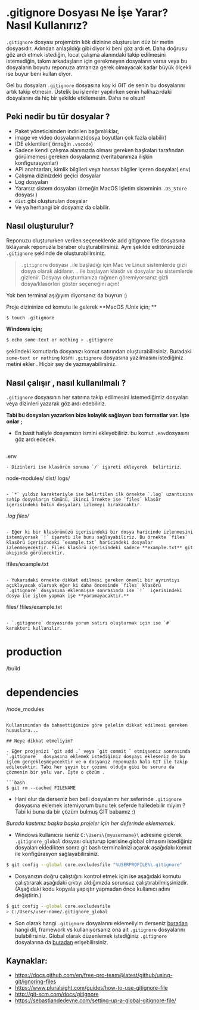 # .gitignore Dosyası Ne İşe Yarar? Nasıl Kullanırız?

`.gitignore` dosyası projemizin kök dizinine oluşturulan düz bir metin dosyasıdır. Adından anlaşıldığı gibi diyor ki beni göz ardı et. Daha doğrusu göz ardı etmek istediğin, local çalışma alanındaki takip edilmesini istemediğin, takım arkadaşların için gerekmeyen dosyaların varsa veya bu dosyaların boyutu reponuza atmanıza gerek olmayacak kadar büyük ölçekli ise buyur beni kullan diyor. 

Gel bu dosyaları `.gitignore` dosyasına koy ki GIT de senin bu dosyalarını artık takip etmesin. Üstelik bu işlemler yapılırken senin halihazırdaki dosyalarını da hiç bir şekilde etkilemesin. Daha ne olsun!

## Peki nedir bu tür dosyalar ? 
- Paket yöneticisinden indirilen bağımlılıklar,
- image ve video dosyalarınız(dosya boyutları çok fazla olabilir)
- IDE eklentileri( örneğin `.vscode`)
- Sadece kendi çalışma alanınızda olması gereken başkaları tarafından görülmemesi gereken dosyalarınız (veritabanınıza ilişkin konfigurasyonlar)
- API anahtarları, kimlik bilgileri veya hassas bilgiler içeren dosyalar(.env)
- Çalışma dizinizdeki geçici dosyalar
- Log dosyaları
- Yararsız sistem dosyaları (örneğin MacOS işletim sisteminin `.DS_Store` dosyası )
- `dist` gibi oluşturulan dosyalar
- Ve ya herhangi bir dosyanız da olabilir.

## Nasıl oluşturulur?
Reponuzu oluştururken verilen seçeneklerde add gitignore file dosyasına tıklayarak reponuzla beraber oluşturabilirsiniz. Aynı şekilde editörünüzde `.gitignore` şeklinde de oluşturabilirsiniz.

> `.gitignore` dosyası `.`ile başladığı için Mac ve Linux sistemlerde gizli dosya olarak aldılanır. `.` ile başlayan klasör ve dosyalar bu sistemlerde gizlenir. Dosyayı oluşturmanıza rağmen göremiyorsanız gizli dosya/klasörleri göster seçeneğini açın!

Yok ben terminal aşığıyım diyorsanız da buyrun :)

Proje dizininize cd komutu ile gelerek 
**MacOS /Unix için; **
```bash
$ touch .gitignore 
```

**Windows için;**
```bash
$ echo some-text or nothing > .gitignore
```

şeklindeki komutlarla dosyanızı komut satırından oluşturabilirsiniz. Buradaki `some-text or nothing` kısmı `.gitignore` dosyasına yazılmasını istediğiniz metini ekler . Hiçbir şey de yazmayabilirsiniz. 

## Nasıl  çalışır , nasıl kullanılmalı ?
`.gitignore` dosyasının her satırına takip edilmesini istemediğimiz dosyaları veya dizinleri yazarak göz ardı edebiliriz.

**Tabi bu dosyaları yazarken bize kolaylık sağlayan bazı formatlar var.  İşte onlar ;**

- En basit haliyle dosyamızın ismini ekleyebiliriz. bu komut `.env`dosyasını göz ardı edecek.
	```
.env
```
- Dizinleri ise klasörün sonuna `/` işareti ekleyerek  belirtiriz. 

```
node-modules/
dist/
logs/
```

- `*` yıldız karakteriyle ise belirtilen ilk örnekte `.log` uzantısına sahip dosyaların tümünü, ikinci örnekte ise `files` klasör içerisindeki bütün dosyaları izlemeyi bırakacaktır. 

```
*.log 
files/*
```

- Eğer ki bir klasörümüzü içerisindeki bir dosya haricinde izlenmesini istemiyorsak `!` işareti ile bunu sağlayabiliriz. Bu örnekte `files` klasörü içerisindeki `example.txt` haricindeki dosyalar izlenmeyecektir. Files klasörü içerisindeki sadece **example.txt** git akışında görülecektir.

```
!files/example.txt
```

- Yukarıdaki örnekte dikkat edilmesi gereken önemli bir ayrıntıyı açıklayacak olursak eğer ki daha öncesinde `files` klasörü `.gitignore` dosyasına eklenmişse sonrasında ise `!`  içerisindeki dosya ile işlem yapmak işe **yaramayacaktır.**

```
files/
!files/example.txt
```

- `.gitignore` dosyasında yorum satırı oluşturmak için ise `#` karakteri kullanılır.

```
# production
/build
  
# dependencies
/node_modules
```

Kullanımından da bahsettiğimize göre gelelim dikkat edilmesi gereken hususlara...

## Neye dikkat etmeliyim?

- Eğer projenizi `git add .` veya `git commit ` etmişseniz sonrasında  `.gitignore`  dosyasına eklemek istediğiniz dosyayı ekleseniz de bu işlem gerçekleşmeyecektir ve o dosyanız reponuzda hala GIT ile takip edilecektir. Tabi her şeyin bir çözümü olduğu gibi bu sorunu da çözmenin bir yolu var. İşte o çözüm .

```bash
$ git rm --cached FILENAME
```

- Hani olur da derseniz ben belli dosyalarımı her seferinde `.gitignore` dosyasına eklemek istemiyorum bunu tek seferde halledebilir miyim ? Tabi ki buna da bir çözüm bulmuş GIT babamız :)

*Burada kastımız başka başka projeler için her deferinde eklememek.*

- Windows kullanıcısı iseniz  `C:\Users\{myusername}\` adresine giderek  `.gitignore_global` dosyası oluşturup içerisine global olmasını istediğiniz dosyaları ekledikten sonra git bash terminalinizi açarak aşağıdakı komut ile konfigürasyon sağlayabilirsiniz. 

```bash
$ git config --global core.excludesfile "%USERPROFILE%\.gitignore"
```

- Dosyanızın doğru çalıştığını kontrol etmek için ise aşağıdaki komutu çalıştırarak aşağıdaki çıktıyı aldığınızda sorunsuz çalıştırabilmişsinizdir. (Aşağıdaki kodu kopyala yapıştır yapmadan önce kullanıcı adını değiştirin.)
```bash
$ git config --global core.excludesfile
> C:/Users/user-name/.gitignore_global  
```

- Son olarak hangi `.gitignore` dosyalarını eklemeliyim derseniz [buradan](https://github.com/github/gitignore) hangi dil, framework vs kullanıyorsanız ona ait `.gitignore` dosyalarını bulabilirsiniz. Global olarak düzenlemek istediğiniz `.gitignore` dosyalarına da [buradan](https://github.com/github/gitignore/tree/master/Global) erişebilirsiniz. 

## Kaynaklar:
- https://docs.github.com/en/free-pro-team@latest/github/using-git/ignoring-files
- https://www.pluralsight.com/guides/how-to-use-gitignore-file
- http://git-scm.com/docs/gitignore
- https://sebastiandedeyne.com/setting-up-a-global-gitignore-file/